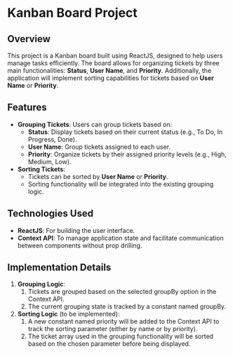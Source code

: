# **Kanban Board Project** #

## **Overview** ##

This project is a Kanban board built using ReactJS, designed to help users manage tasks efficiently. The board allows for organizing tickets by three main functionalities: **Status**, **User Name**, and **Priority**. Additionally, the application will implement sorting capabilities for tickets based on **User Name** or **Priority**.

## **Features** ##

- **Grouping Tickets**: Users can group tickets based on:
  - **Status**: Display tickets based on their current status (e.g., To Do, In Progress, Done).
  - **User Name**: Group tickets assigned to each user.
  - **Priority**: Organize tickets by their assigned priority levels (e.g., High, Medium, Low).
- **Sorting Tickets**:
  - Tickets can be sorted by **User Name** or **Priority**.
  - Sorting functionality will be integrated into the existing grouping logic.

## **Technologies Used** ##

- **ReactJS**: For building the user interface.
- **Context API**: To manage application state and facilitate communication between components without prop drilling.

## **Implementation Details** ##

1. **Grouping Logic**:
   1. Tickets are grouped based on the selected groupBy option in the Context API.
   1. The current grouping state is tracked by a constant named groupBy.
1. **Sorting Logic** (to be implemented):
   1. A new constant named priority will be added to the Context API to track the sorting parameter (either by name or by priority).
   1. The ticket array used in the grouping functionality will be sorted based on the chosen parameter before being displayed.
